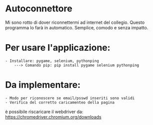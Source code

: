 # Autoconnettore
Mi sono rotto di dover riconnettermi ad internet del collegio. Questo programma lo farà in automatico. Semplice, comodo e senza impatto.

# Per usare l'applicazione:
    - Installare: pygame, selenium, pythonping
        ---> Comando pip: pip install pygame selenium pythonping

# Da implementare:
    - Modo per riconoscere se email/psswd inseriti sono validi
    - Verifica del corretto caricamenteo della pagina

è possibile riscaricare il webdriver da: https://chromedriver.chromium.org/downloads
